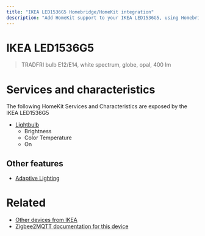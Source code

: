 ```yaml
---
title: "IKEA LED1536G5 Homebridge/HomeKit integration"
description: "Add HomeKit support to your IKEA LED1536G5, using Homebridge, Zigbee2MQTT and homebridge-z2m."
---
```

<!---
This file has been GENERATED using src/docgen/docgen.ts
DO NOT EDIT THIS FILE MANUALLY!
-->
# IKEA LED1536G5
> TRADFRI bulb E12/E14, white spectrum, globe, opal, 400 lm


# Services and characteristics
The following HomeKit Services and Characteristics are exposed by
the IKEA LED1536G5

* [Lightbulb](../../light.md)
  * Brightness
  * Color Temperature
  * On

## Other features
* [Adaptive Lighting](../../light.md)

# Related
* [Other devices from IKEA](../index.md#ikea)
* [Zigbee2MQTT documentation for this device](https://www.zigbee2mqtt.io/devices/LED1536G5.html)